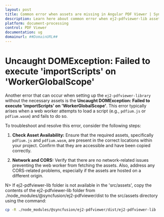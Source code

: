 ```yaml
---
layout: post
title: Common error when assets are missing in Angular PDF Viewer | Syncfusion
description: Learn here about common error when ej2-pdfviewer-lib assets are missing in your app in Syncfusion Essential JS 2 and more.
platform: document-processing
control: PDF Viewer
documentation: ug
domainurl: ##DomainURL##
---
```


# Uncaught DOMException: Failed to execute 'importScripts' on 'WorkerGlobalScope'

Another error that can occur when setting up the `ej2-pdfviewer-library` without the necessary assets is the **Uncaught DOMException: Failed to execute 'importScripts' on 'WorkerGlobalScope'**. This error typically arises when a web worker attempts to load a script (e.g., `pdfium.js` or `pdfium.wasm`) and fails to do so.

To troubleshoot and resolve this error, consider the following steps:

1. **Check Asset Availability:** Ensure that the required assets, specifically `pdfium.js` and `pdfium.wasm`, are present in the correct locations within your project. Confirm that they are accessible and have been copied correctly.

2. **Network and CORS:** Verify that there are no network-related issues preventing the web worker from fetching the assets. Also, address any CORS-related problems, especially if the assets are hosted on a different origin.

N>  If ej2-pdfviewer-lib folder is not available in the 'src/assets', copy the contents of the ej2-pdfviewer-lib folder from ./node_modules/@syncfusion/ej2-pdfviewer/dist to the src/assets directory using the command:
```bash
cp -R ./node_modules/@syncfusion/ej2-pdfviewer/dist/ej2-pdfviewer-lib  src/assets/ej2-pdfviewer-lib
```